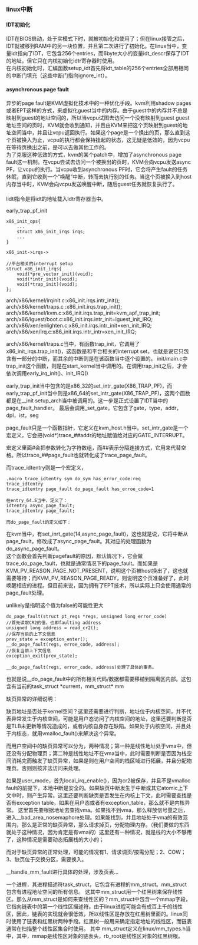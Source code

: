 ### linux中断
#### IDT初始化
IDT在BIOS启动，处于实模式下时，就被初始化和使用了；但在linux接管之后，IDT就被移到RAM中的另一块位置，并且第二次进行了初始化。在linux当中，变量idt指向了IDT，它包含256个entries，而6byte大小的变量idt_descr保存了IDT的地址，但它只在内核初始化idtr寄存器时使用。  
在内核初始化时，汇编函数setup_idt首先将idt_table的256个entries全部用相同的中断门填充（这些中断门指向ignore_int）。

#### asynchronous page fault
异步的page fault是KVM虚拟化技术中的一种优化手段。kvm利用shadow pages或者EPT这样的方式，来虚拟化guest当中的内存。由于guest中的内存并不总是映射到guest的地址空间的，所以当vcpu试图去访问一个没有映射到guest guest地址空间的页时，KVM就会收到通知，并且由KVM来把这个页映射到guest的地址空间当中，并且让vcpu返回执行。如果这个page是一个换出的页，那么直到这个页被换入为止，vcpu的执行都会保持挂起的状态，这无疑是低效的，因为vcpu在等待页换出之前，是可以去做其他工作的。  
为了克服这种低效的方式，kvm的某个patch中，增加了asynchronous page fault这一机制。在vcpu尝试去访问一个被换出的页时，KVM会向vcpu发送async PF，让vcpu的执行。当vcpu收到asynchronous PF时，它会将产生fault的任务休眠，直到它收到一个“唤醒”中断，转而去执行别的任务。当这个页被换入到host内存当中时，KVM会向vcpu发送唤醒中断，随后guest任务就恢复执行了。  

#### 
lidtl指令是将idt的地址载入ldtr寄存器当中。

early_trap_pf_init  

	x86_init_ops{
		...
		struct x86_init_irqs irqs;
		...
	}
	
	x86_init->irqs->
	
	//平台相关的interrupt setup
	struct x86_init_irqs{
		void(*pre_vector_init)(void);
		void(*intr_init)(void);
		void(*trap_init)(void);
	};

arch/x86/kernel/irqinit.c:x86_init.irqs.intr_init();  
arch/x86/kernel/traps.c :x86_init.irqs.trap_init();  
arch/x86/kernel/kvm.c:x86_init.irqs.trap_init=kvm_apf_trap_init;  
arch/x86/lguest/boot.c:x86_init.irqs.intr_init=lguest_init_IRQ;  
arch/x86/xen/enlighten.c:x86_init.irqs.intr_init=xen_init_IRQ;  
arch/x86/xen/irq.c:x86_init.irqs.intr_intr=xen_init_IRQ;  

arch/x86/kernel/traps.c当中，有函数trap_init，它调用了x86_init_irqs.trap_init()，这函数是和平台相关的interrupt set，也就是说它只包含有一部分的中断，而其余的中断则是在该函数当中逐个设置的。
init/main.c中trap_init这个函数，则是在start_kernel当中调用的。在调用trap_init之后，才会依次调用early_irq_init()、init_IRQ()

early_trap_init当中包含的是x86_32的set_intr_gate(X86_TRAP_PF)，而early_trap_pf_init当中则是x86_64的set_intr_gate(X86_TRAP_PF)，这两个函数都是在__init setup_arch当中被调用的。这一步是正式设置了IDT当中的page_fault_handler。  最后会调用_set_gate，它包含了gate，type，addr，dpl，ist，seg

page_fault只是一个函数指针，它定义在kvm_host.h当中。set_intr_gate是一个宏定义，它会把(void*)trace_##addr的地址赋值给对应的GATE_INTERRUPT。  

宏定义里面#会把参数转化为字符数组，而##表示分隔连接方式，它用来代替空格。所以trace\_\#\#page_fault也就转化成了trace_page_fault。 

而trace_idtentry则是一个宏定义，
	
	.macro trace_idtentry sym do_sym has_error_code:req
	trace_idtentry 
	trace_idtentry page_fault do_page_fault has_erroe_code=1
	
	在entry_64.S当中，定义了：
	idtentry async_page_fault;
	trace_idtentry page_fault;

	而do_page_fault的定义如下：

在kvm当中，有set_inrt_gate(14,async_page_fault)，这也就是说，它将中断从page_fault，修改成了async_page_fault。其对应的处理函数为do_async_page_fault。  
这个函数会首先判断pagefault的原因，默认情况下，它会做trace_do_page_fault，也就是通常情况下的page_fault。而如果是KVM_PV_REASON_PAGE_NOT_PRESENT，说明这个页被host换出了，这也就需要等待；而KVM_PV_REASON_PAGE_READY，则说明这个页准备好了，此时唤醒相应的进程。但目前来说，因为拥有了EPT技术，所以实际上只会使用通常的page_fault处理。

unlikely是指明这个值为false的可能性更大

	do_page_fault(struct pt_regs *regs, unsigned long error_code)
	//首先读取CR2的值，也即faulting address
	unsigned long address = read_cr2();
	//保存当前的上下文信息
	prev_state = exception_enter();
	__do_page_fault(regs, erroe_code, address);
	//恢复当前上下文信息
	exception_exit(prev_state);
	
	__do_page_fault(regs, error_code, address)处理了具体的事务。
	
也就是说__do_page_fault中的所有相关代码/数据都需要移植到隔离区内部。这包含有当前的task_struct \*current，mm_struct\* mm  

缺页异常的详细说明：

缺页地址是否处于kernel空间？这里还需要进行判断，地址位于内核空间，并不代表异常发生于内核空间，可能是用户态访问了内核空间的地址，这里还要判断是否是TLB未更新等情况造成的，或者内核自身存在缺陷。如果处于内核空间，并且处于内核态，就用vmalloc_fault()来解决这个异常。  

而用户空间中的缺页异常可以分为，两种情况；第一种是线性地址处于vma中，但还没有分配物理页；第二种是线性地址不在vma当中，此时需要判断是否因为栈空间消耗完而触发了缺页异常，如果是则在用户空间的栈区域进行拓展，并且分配物理页。否则则按非法访问来处理。

如果是user_mode，首先local_irq_enable()，因为cr2被保存，并且不是vmalloc fault的前提下，本地中断是安全的。如果缺页中断发生于中断或其它atomic上下文中时，则产生异常。这里还要判断缺页是否发生在内核上下文，此时需要查找是否有exception table。如果在用户态或者有exception_table，那么就不是内核异常。 这里首先要根据地址去查找vma。如果找不到vma，那么释放信号量之后，进入__bad_area_nosemaphore处理。如果能找到，并且地址处于vma的有效范围内，那么是正常的缺页异常，那么请求掉页，分配物理内存。（我们要做的东西就处于这种情况，因为肯定是有vma的）这里还有一种情况，就是栈的大小不够用了，这种情况是需要动态拓展栈的大小的；

而对于缺页异常的正常处理，可能的情况有1、请求调页/按需分配；2、COW；3、缺页位于交换分区，需要换入。

__handle_mm_fault进行具体的处理，涉及页表…



一个进程，其进程描述符task_struct，它包含有进程的mm_struct。mm_struct包含有进程地址空间的所有信息。
这其中mm_struct用一个红黑树来保存线性区。那么从mm_struct是如何来查线性区的？mm_struct中包含一个mmap字段，它指向链表中的第一个线性区描述符。由于linux进程可能会有成百上千的线性区，因此，链表的实现就会很低效，所以线性区是存放在红黑树里面的。linux同时使用了链表和红黑树两种手段。红黑树一般用来确定指定地址的线性区，而链表通常在扫描整个线性区集合时使用。
其中  mm_struct定义在linux/mm_types.h当中，其中，mmap是线性区对象的链表头，rb_root是线性区对象的红黑树根。


